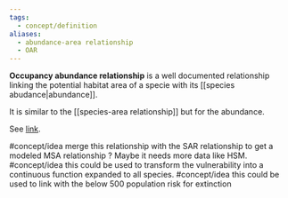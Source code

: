 ```yaml
---
tags:
  - concept/definition
aliases:
  - abundance-area relationship
  - OAR
---
```

**Occupancy abundance relationship** is a well documented relationship linking the potential habitat area of a specie with its [[species abudance|abundance]].

It is similar to the [[species-area relationship]] but for the abundance.

See [link](https://en.wikipedia.org/wiki/Occupancy%E2%80%93abundance_relationship).

#concept/idea merge this relationship with the SAR relationship to get a modeled MSA relationship ? Maybe it needs more data like HSM.
#concept/idea this could be used to transform the vulnerability into a continuous function expanded to all species.
#concept/idea this could be used to link with the below 500 population risk for extinction